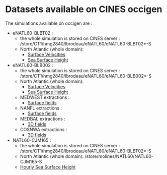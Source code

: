 # Datasets available on CINES occigen

The simulations available on occigen are :
  - eNATL60-BLBT02 :
    - the whole simulation is stored on CINES server : /store/CT1/hmg2840/lbrodeau/eNATL60/eNATL60-BLBT02*-S
    - North Atlantic (whole domain):
      - [Surface Velocities](../items/eNATL60-BLBT02-SSU-SSV.md)
      - [Sea Surface Height](../items/eNATL60-BLBT02-SSH.md)  
  - eNATL60-BLB002 :
    - the whole simulation is stored on CINES server : /store/CT1/hmg2840/lbrodeau/eNATL60/eNATL60-BLB002*-S
    - North Atlantic (whole domain):
      - [Surface Velocities](../items/eNATL60-BLB002-SSU-SSV.md)
      - [Sea Surface Height](../items/eNATL60-BLB002-SSH.md)  
    - MEDWEST extractions :
      - [Surface fields](../items/MEDWEST60-BLB002-1h-SSH-SST-SSS-SSU-SSV.md) 
    - NANFL extractions :
      - [Surface fields](../items/NANFL60-BLB002-1h-SSH-SST-SSS-SSU-SSV.md)
    - MEDBAL extractions :
      - [3D fields](../items/MEDBAL60-BLB002-1h-TSUVW-0-1000m.md)
    - COSNWA extractions :
      - [3D fields](../items/COSNWA-BLB002-1h-TSUVW-0-1000m.md)  
  - NATL60-CJM165 :
    - the whole simulation is stored on CINES server : /store/CT1/hmg2840/lbrodeau/eNATL60/eNATL60-BLBT02*-S
    - North Atlantic (whole domain): /store/molines/NATL60/NATL60-CJM165-S
     - [Hourly Sea Surface Height](../items/NATL60-CJM165-SSH-1h.md)
